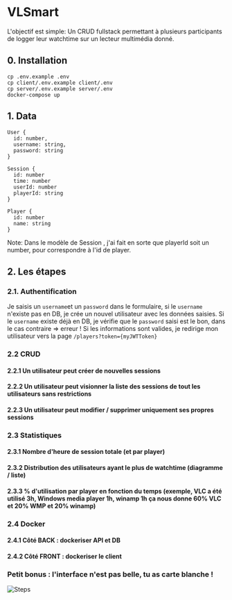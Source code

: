 # VLSmart

L'objectif est simple: Un CRUD fullstack permettant à plusieurs participants de logger leur watchtime sur un lecteur multimédia donné.

## 0. Installation
```
cp .env.example .env
cp client/.env.example client/.env
cp server/.env.example server/.env
docker-compose up
```

## 1. Data

```
User {
  id: number,
  username: string,
  password: string
}

Session {
  id: number
  time: number
  userId: number
  playerId: string
}

Player {
  id: number
  name: string
}
```
Note: Dans le modèle de Session , j'ai fait en sorte que playerId soit un number, pour correspondre à l'id de player.

## 2. Les étapes

### 2.1. Authentification

Je saisis un `username`et un `password` dans le formulaire, si le `username` n'existe pas en DB, je crée un nouvel utilisateur avec les données saisies. Si le `username` existe déjà en DB, je vérifie que le `password` saisi est le bon, dans le cas contraire => erreur ! Si les informations sont valides, je redirige mon utilisateur vers la page `/players?token={myJWTToken}`

### 2.2 CRUD

#### 2.2.1 Un utilisateur peut créer de nouvelles sessions

#### 2.2.2 Un utilisateur peut visionner la liste des sessions de tout les utilisateurs sans restrictions

#### 2.2.3 Un utilisateur peut modifier / supprimer uniquement ses propres sessions

### 2.3 Statistiques

#### 2.3.1 Nombre d'heure de session totale (et par player)

#### 2.3.2 Distribution des utilisateurs ayant le plus de watchtime (diagramme / liste)

#### 2.3.3 % d'utilisation par player en fonction du temps (exemple, VLC a été utilisé 3h, Windows media player 1h, winamp 1h ça nous donne 60% VLC et 20% WMP et 20% winamp)

### 2.4 Docker

#### 2.4.1 Côté BACK : dockeriser API et DB

#### 2.4.2 Côté FRONT : dockeriser le client

### Petit bonus : l'interface n'est pas belle, tu as carte blanche !

![Steps](https://i.imgflip.com/6610pz.jpg)
